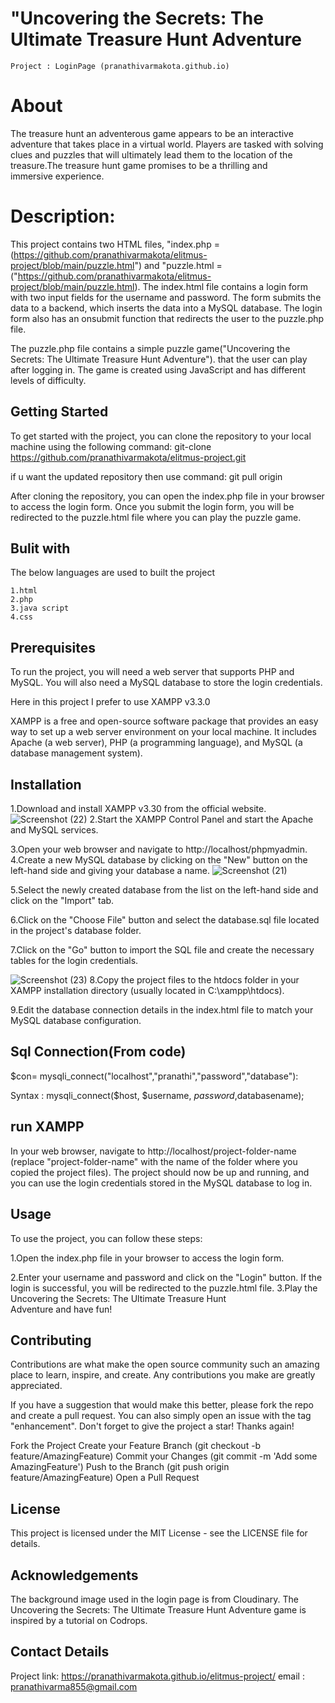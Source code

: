 ﻿
# "Uncovering the Secrets: The Ultimate Treasure Hunt Adventure
    Project : LoginPage (pranathivarmakota.github.io)
 # About
 The treasure hunt an adventerous game appears to be an interactive adventure that takes place in a virtual world. Players are tasked with solving clues and puzzles that will ultimately lead them to the location of the treasure.The treasure hunt game promises to be a thrilling and immersive experience.

# Description:
This project contains two HTML files, "index.php = (https://github.com/pranathivarmakota/elitmus-project/blob/main/puzzle.html") and "puzzle.html =("https://github.com/pranathivarmakota/elitmus-project/blob/main/puzzle.html). The index.html file contains a login form with two input fields for the username and password. The form submits the data to a backend, which inserts the data into a MySQL database. The login form also has an onsubmit function that redirects the user to the puzzle.php file.

The puzzle.php file contains a simple puzzle game("Uncovering the Secrets: The Ultimate Treasure Hunt Adventure"). that the user can play after logging in. The game is created using JavaScript and has different levels of difficulty.




## Getting Started
To get started with the project, you can clone the repository to your local machine using the following command:
   git-clone https://github.com/pranathivarmakota/elitmus-project.git

 if u want the updated repository then use command:
    git pull origin

  After cloning the repository, you can open the index.php file in your browser to access the login form. Once you submit the login form, you will be redirected to the puzzle.html file where you can play the puzzle game.
## Bulit with
   The below languages are used to built the project
   
    1.html
    2.php
    3.java script
    4.css



## Prerequisites
 To run the project, you will need a web server that supports PHP and MySQL. You will also need a MySQL database to store the login credentials.

 Here in this project I prefer to use XAMPP v3.3.0

 XAMPP is a free and open-source software package that provides an easy way to set up a web server environment on your local machine. It includes Apache (a web server), PHP (a programming language), and MySQL (a database management system).

 
 
## Installation

1.Download and install XAMPP v3.30 from the official website.
![Screenshot (22)](https://user-images.githubusercontent.com/113531544/236977819-1772478e-4bfd-4f53-b6df-4d93d359340c.png)
2.Start the XAMPP Control Panel and start the Apache and MySQL services.

3.Open your web browser and navigate to http://localhost/phpmyadmin. 4.Create a new MySQL database by clicking on the "New" button on the left-hand side and giving your database a name.
 ![Screenshot (21)](https://user-images.githubusercontent.com/113531544/236978168-64d612ab-78d5-4ef1-97bb-66bcf2e3489d.png)

5.Select the newly created database from the list on the left-hand side and click on the "Import" tab.

6.Click on the "Choose File" button and select the database.sql file located in the project's database folder.

7.Click on the "Go" button to import the SQL file and create the necessary tables for the login credentials.

![Screenshot (23)](https://user-images.githubusercontent.com/113531544/236978502-a0653cad-d2c7-4e5a-ae67-b429ddb1dd1f.png)
8.Copy the project files to the htdocs folder in your XAMPP installation directory (usually located in C:\xampp\htdocs).


9.Edit the database connection details in the index.html file to match your MySQL database configuration.



## Sql Connection(From code)
 <?php
  $con= mysqli_connect("localhost","pranathi","password","database");
   $n1=$_GET['username'];
   $p1=$_GET['password'];
   $dt="insert into table2(username1,password1) values('$n1','$p1')";
   mysqli_query($con,$dt);
?>
  

$con= mysqli_connect("localhost","pranathi","password","database"):

  Syntax : mysqli_connect($host, $username, $password, $databasename); 


##  run XAMPP
In your web browser, navigate to http://localhost/project-folder-name (replace "project-folder-name" with the name of the folder where you copied the project files).
The project should now be up and running, and you can use the login credentials stored in the MySQL database to log in.

 


## Usage
To use the project, you can follow these steps:

1.Open the index.php file in your browser to access the login form.

2.Enter your username and password and click on the "Login" button.
If the login is successful, you will be redirected to the puzzle.html file.
3.Play the Uncovering the Secrets: The Ultimate Treasure Hunt Adventure and have fun!


















## Contributing
Contributions are what make the open source community such an amazing place to learn, inspire, and create. Any contributions you make are greatly appreciated.

If you have a suggestion that would make this better, please fork the repo and create a pull request. You can also simply open an issue with the tag "enhancement". Don't forget to give the project a star! Thanks again!

Fork the Project
Create your Feature Branch (git checkout -b feature/AmazingFeature)
Commit your Changes (git commit -m 'Add some AmazingFeature')
Push to the Branch (git push origin feature/AmazingFeature)
Open a Pull Request
## License
This project is licensed under the MIT License - see the LICENSE file for details.




## Acknowledgements
The background image used in the login page is from Cloudinary.
The Uncovering the Secrets: The Ultimate Treasure Hunt Adventure game is inspired by a tutorial on Codrops.
 
## Contact Details
Project link: https://pranathivarmakota.github.io/elitmus-project/
email : pranathivarma855@gmail.com
